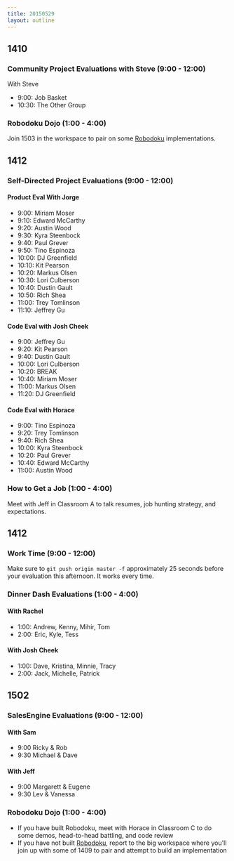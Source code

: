 ```yaml
---
title: 20150529
layout: outline
---
```


## 1410

### Community Project Evaluations with Steve (9:00 - 12:00)

With Steve

* 9:00: Job Basket
* 10:30: The Other Group

### Robodoku Dojo (1:00 - 4:00)

Join 1503 in the workspace to pair on some [Robodoku](https://github.com/turingschool/challenges/blob/master/robodoku.markdown) implementations.

## 1412

### Self-Directed Project Evaluations (9:00 - 12:00)

#### Product Eval With Jorge

* 9:00: Miriam Moser
* 9:10: Edward McCarthy
* 9:20: Austin Wood
* 9:30: Kyra Steenbock
* 9:40: Paul Grever
* 9:50: Tino Espinoza
* 10:00: DJ Greenfield
* 10:10: Kit Pearson
* 10:20: Markus Olsen
* 10:30: Lori Culberson
* 10:40: Dustin Gault
* 10:50: Rich Shea
* 11:00: Trey Tomlinson
* 11:10: Jeffrey Gu

#### Code Eval with Josh Cheek

* 9:00: Jeffrey Gu
* 9:20: Kit Pearson
* 9:40: Dustin Gault
* 10:00: Lori Culberson
* 10:20: BREAK
* 10:40: Miriam Moser
* 11:00: Markus Olsen
* 11:20: DJ Greenfield

#### Code Eval with Horace

* 9:00: Tino Espinoza
* 9:20: Trey Tomlinson
* 9:40: Rich Shea
* 10:00: Kyra Steenbock
* 10:20: Paul Grever
* 10:40: Edward McCarthy
* 11:00: Austin Wood

### How to Get a Job (1:00 - 4:00)

Meet with Jeff in Classroom A to talk resumes, job hunting strategy, and expectations.

## 1412

### Work Time (9:00 - 12:00)

Make sure to `git push origin master -f` approximately 25 seconds before your evaluation this afternoon. It works every time. 

### Dinner Dash Evaluations (1:00 - 4:00)

#### With Rachel

* 1:00: Andrew, Kenny, Mihir, Tom
* 2:00: Eric, Kyle, Tess

#### With Josh Cheek

* 1:00: Dave, Kristina, Minnie, Tracy
* 2:00: Jack, Michelle, Patrick

## 1502

### SalesEngine Evaluations (9:00 - 12:00)

#### With Sam 

* 9:00 Ricky & Rob
* 9:30 Michael & Dave

#### With Jeff

* 9:00 Margarett & Eugene
* 9:30 Lev & Vanessa

### Robodoku Dojo (1:00 - 4:00)

* If you have built Robodoku, meet with Horace in Classroom C to do some demos,
head-to-head battling, and code review
* If you have not built [Robodoku](https://github.com/turingschool/challenges/blob/master/robodoku.markdown), report to the big workspace where you'll join up with some of 1409 to pair and attempt to build an implementation
